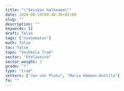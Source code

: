 ```yaml
---
title: "\"Seiskan halkeama\""
date: 2020-08-16T09:40:36+03:00
slug: ""
description: ""
keywords: []
draft: false
tags: ["nousematon"]
math: false
toc: false
topo: "Veikkola Trad"
sector: "Eteläseinä"
sector_weight: 3
grade: "?"
type: "trad"
setters: ["Jan von Plato", "Maria Hämeen-Anttila"]
fa: ""
---
```



